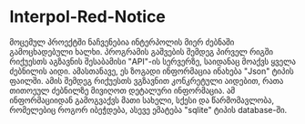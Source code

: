 # Interpol-Red-Notice
მოცემულ პროექტში ნაჩვენებია ინტერპოლის მიერ ძებნაში გამოცხადებული ხალხი. პროგრამის გაშვების შემდეგ პირველ რიგში რიქუესთს აგზავნის შესაბამისი "API"-ის სერვერზე, საიდანაც მოაქვს ყველა ძებნილის აიდი. ამასთანავე, ეს ზოგადი ინფორმაცია ინახება "Json" ტიპის ფაილში. ამის შემდეგ რიქუესთს ვგზავნით კონკრეტული აიდებით, რათა თითოეულ ძებნილზე მივიღოთ დეტალური ინფორმაცია. ამ ინფორმაციიდან გამოგვაქვს მათი სახელი, სქესი და წარმომავლობა, რომელებიც როგორ იბეჭდება, ასევე ემატება "sqlite" ტიპის database-ში.
